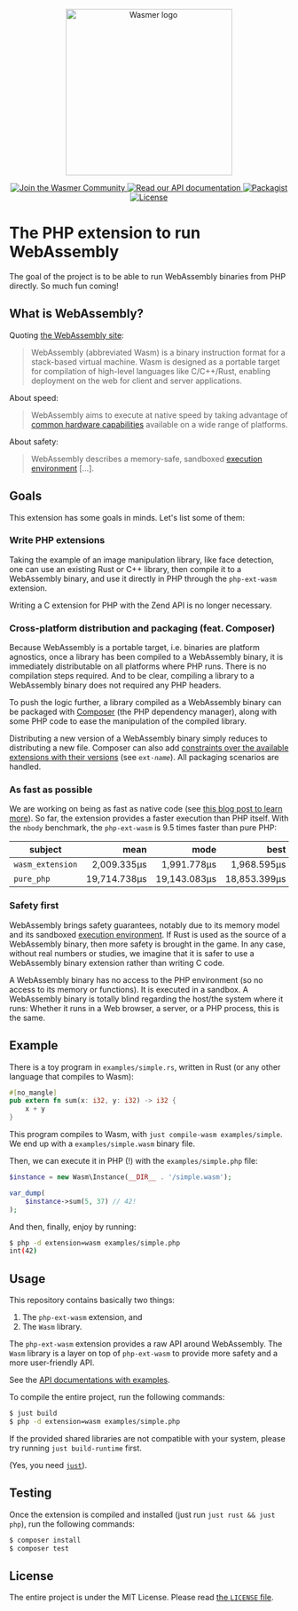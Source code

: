 <p align="center">
  <a href="https://wasmer.io" target="_blank" rel="noopener">
    <img width="300" src="https://raw.githubusercontent.com/wasmerio/wasmer/master/logo.png" alt="Wasmer logo">
  </a>
</p>

<p align="center">
  <a href="https://spectrum.chat/wasmer">
    <img src="https://withspectrum.github.io/badge/badge.svg" alt="Join the Wasmer Community">
  </a>
  <a href="https://wasmerio.github.io/php-ext-wasm/wasm/">
    <img src="https://img.shields.io/badge/documentation-API-ff0066.svg" alt="Read our API documentation">
  </a>
  <a href="https://packagist.org/packages/php-wasm/php-wasm">
      <img src="https://img.shields.io/packagist/dt/php-wasm/php-wasm.svg" alt="Packagist" />
  </a>
  <a href="https://github.com/wasmerio/wasmer/blob/master/LICENSE">
    <img src="https://img.shields.io/github/license/wasmerio/wasmer.svg" alt="License">
  </a>
</p>

# The PHP extension to run WebAssembly

The goal of the project is to be able to run WebAssembly binaries from
PHP directly. So much fun coming!

## What is WebAssembly?

Quoting [the WebAssembly site](https://webassembly.org/):

> WebAssembly (abbreviated Wasm) is a binary instruction format for a
> stack-based virtual machine. Wasm is designed as a portable target
> for compilation of high-level languages like C/C++/Rust, enabling
> deployment on the web for client and server applications.

About speed:

> WebAssembly aims to execute at native speed by taking advantage of
> [common hardware
> capabilities](https://webassembly.org/docs/portability/#assumptions-for-efficient-execution)
> available on a wide range of platforms.

About safety:

> WebAssembly describes a memory-safe, sandboxed [execution
> environment](https://webassembly.org/docs/semantics/#linear-memory) […].

## Goals

This extension has some goals in minds. Let's list some of them:

### Write PHP extensions

Taking the example of an image manipulation library, like face
detection, one can use an existing Rust or C++ library, then compile
it to a WebAssembly binary, and use it directly in PHP through the
`php-ext-wasm` extension.

Writing a C extension for PHP with the Zend API is no longer necessary.

### Cross-platform distribution and packaging (feat. Composer)

Because WebAssembly is a portable target, i.e. binaries are platform
agnostics, once a library has been compiled to a WebAssembly binary,
it is immediately distributable on all platforms where PHP runs. There
is no compilation steps required. And to be clear, compiling a library
to a WebAssembly binary does not required any PHP headers.

To push the logic further, a library compiled as a WebAssembly binary
can be packaged with [Composer](https://getcomposer.org/) (the PHP
dependency manager), along with some PHP code to ease the manipulation
of the compiled library.

Distributing a new version of a WebAssembly binary simply reduces to
distributing a new file. Composer can also add [constraints over the
available extensions with their
versions](https://getcomposer.org/doc/04-schema.md#package-links) (see
<code>ext-<em>name</em></code>). All packaging scenarios are handled.

### As fast as possible

We are working on being as fast as native code (see [this blog post to
learn more][wasmi-to-wasmer]). So far, the extension provides a faster
execution than PHP itself. With the `nbody` benchmark, the
`php-ext-wasm` is 9.5 times faster than pure PHP:

| subject | mean | mode | best | rstdev |
|--|-:|-:|-:|-:|
| `wasm_extension` | 2,009.335μs | 1,991.778μs | 1,968.595μs | 2.17% |
| `pure_php` | 19,714.738μs | 19,143.083μs | 18,853.399μs | 3.58% |


[wasmi-to-wasmer]: https://medium.com/wasmer/php-ext-wasm-migrating-from-wasmi-to-wasmer-4d1014f41c88

### Safety first

WebAssembly brings safety guarantees, notably due to its memory model
and its sandboxed [execution
environment](https://webassembly.org/docs/semantics/#linear-memory). If
Rust is used as the source of a WebAssembly binary, then more safety
is brought in the game. In any case, without real numbers or studies,
we imagine that it is safer to use a WebAssembly binary extension
rather than writing C code.

A WebAssembly binary has no access to the PHP environment (so no
access to its memory or functions). It is executed in a sandbox. A
WebAssembly binary is totally blind regarding the host/the system
where it runs: Whether it runs in a Web browser, a server, or a PHP
process, this is the same.

## Example

There is a toy program in `examples/simple.rs`, written in Rust
(or any other language that compiles to Wasm):

```rust
#[no_mangle]
pub extern fn sum(x: i32, y: i32) -> i32 {
    x + y
}
```

This program compiles to Wasm, with `just compile-wasm
examples/simple`. We end up with a `examples/simple.wasm` binary file.

Then, we can execute it in PHP (!) with the `examples/simple.php` file:

```php
$instance = new Wasm\Instance(__DIR__ . '/simple.wasm');

var_dump(
    $instance->sum(5, 37) // 42!
);
```

And then, finally, enjoy by running:

```sh
$ php -d extension=wasm examples/simple.php
int(42)
```

## Usage

This repository contains basically two things:

1. The `php-ext-wasm` extension, and
2. The `Wasm` library.
  
The `php-ext-wasm` extension provides a raw API around
WebAssembly. The `Wasm` library is a layer on top of `php-ext-wasm` to
provide more safety and a more user-friendly API.

See the [API documentations with examples](https://wasmerio.github.io/php-ext-wasm/wasm/).

To compile the entire project, run the following commands:

```sh
$ just build
$ php -d extension=wasm examples/simple.php
```

If the provided shared libraries are not compatible with your system,
please try running `just build-runtime` first.

(Yes, you need [`just`](https://github.com/casey/just/)).

## Testing

Once the extension is compiled and installed (just run `just rust && just php`), run the following commands:

```sh
$ composer install
$ composer test
```

## License

The entire project is under the MIT License. Please read [the
`LICENSE`
file](https://github.com/wasmerio/wasmer/blob/master/LICENSE).
